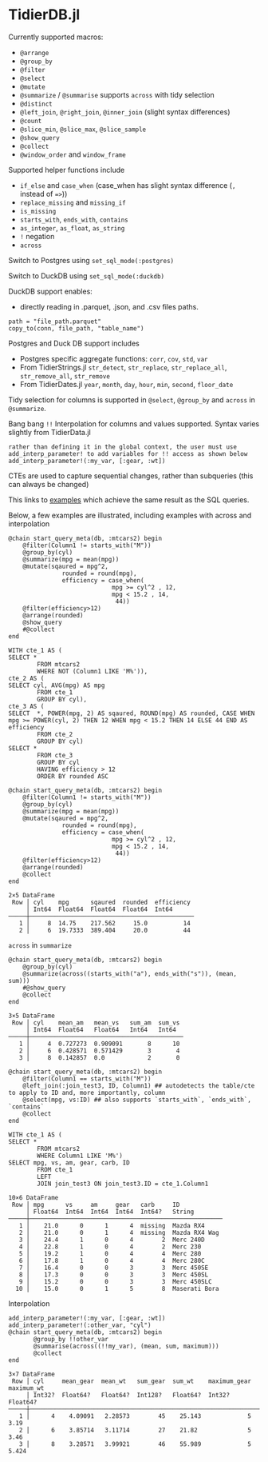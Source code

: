 # TidierDB.jl

Currently supported macros:
- `@arrange`
- `@group_by` 
- `@filter`
- `@select`
- `@mutate` 
- `@summarize` / `@summarise` supports `across` with tidy selection
- `@distinct`
- `@left_join`, `@right_join`, `@inner_join` (slight syntax differences)
- `@count`
- `@slice_min`, `@slice_max`, `@slice_sample`
- `@show_query`
- `@collect`
- `@window_order` and `window_frame`


Supported helper functions include
- `if_else` and `case_when` (case_when has slight syntax difference (`,` instead of `=>`))
- `replace_missing` and `missing_if`
- `is_missing`
- `starts_with`, `ends_with`, `contains`
- `as_integer`, `as_float`, `as_string`
- `!` negation
- `across` 

Switch to Postgres using 
`set_sql_mode(:postgres)`

Switch to DuckDB using 
`set_sql_mode(:duckdb)`

DuckDB support enables: 
- directly reading in .parquet, .json, and .csv files paths.
```
path = "file_path.parquet"
copy_to(conn, file_path, "table_name")
```

Postgres and Duck DB support includes
- Postgres specific aggregate functions: `corr`, `cov`, `std`, `var`
- From TidierStrings.jl `str_detect`, `str_replace`, `str_replace_all`, `str_remove_all`, `str_remove`
- From TidierDates.jl `year`, `month`, `day`, `hour`, `min`, `second`, `floor_date`


Tidy selection for columns is supported in `@select`, `@group_by` and `across` in `@summarize`.

Bang bang `!!` Interpolation for columns and values supported. Syntax varies slightly from TidierData.jl 
```
rather than defining it in the global context, the user must use add_interp_parameter! to add variables for !! access as shown below
add_interp_parameter!(:my_var, [:gear, :wt])
```

CTEs are used to capture sequential changes, rather than subqueries (this can always be changed)

This links to [examples](https://github.com/drizk1/TidierDB.jl/blob/main/testing_files/olympics_examples_fromweb.jl) which achieve the same result as the SQL queries.

Below, a few examples are illustrated, including examples with across and interpolation

```
@chain start_query_meta(db, :mtcars2) begin
    @filter(Column1 != starts_with("M"))
    @group_by(cyl)
    @summarize(mpg = mean(mpg))
    @mutate(sqaured = mpg^2, 
               rounded = round(mpg), 
               efficiency = case_when(
                             mpg >= cyl^2 , 12,
                             mpg < 15.2 , 14,
                              44))            
    @filter(efficiency>12)                       
    @arrange(rounded)
    @show_query
    #@collect
end
```
```
WITH cte_1 AS (
SELECT *
        FROM mtcars2
        WHERE NOT (Column1 LIKE 'M%')),
cte_2 AS (
SELECT cyl, AVG(mpg) AS mpg
        FROM cte_1
        GROUP BY cyl),
cte_3 AS (
SELECT  *, POWER(mpg, 2) AS sqaured, ROUND(mpg) AS rounded, CASE WHEN mpg >= POWER(cyl, 2) THEN 12 WHEN mpg < 15.2 THEN 14 ELSE 44 END AS efficiency
        FROM cte_2
        GROUP BY cyl)  
SELECT *
        FROM cte_3
        GROUP BY cyl 
        HAVING efficiency > 12  
        ORDER BY rounded ASC
```
```
@chain start_query_meta(db, :mtcars2) begin
    @filter(Column1 != starts_with("M"))
    @group_by(cyl)
    @summarize(mpg = mean(mpg))
    @mutate(sqaured = mpg^2, 
               rounded = round(mpg), 
               efficiency = case_when(
                             mpg >= cyl^2 , 12,
                             mpg < 15.2 , 14,
                              44))            
    @filter(efficiency>12)                       
    @arrange(rounded)
    @collect   
end
```
```
2×5 DataFrame
 Row │ cyl    mpg      sqaured  rounded  efficiency 
     │ Int64  Float64  Float64  Float64  Int64      
─────┼──────────────────────────────────────────────
   1 │     8  14.75    217.562     15.0          14
   2 │     6  19.7333  389.404     20.0          44
```
`across` in `summarize`
```
@chain start_query_meta(db, :mtcars2) begin
    @group_by(cyl)
    @summarize(across((starts_with("a"), ends_with("s")), (mean, sum)))
    #@show_query
    @collect
end
```
```
3×5 DataFrame
 Row │ cyl    mean_am   mean_vs   sum_am  sum_vs 
     │ Int64  Float64   Float64   Int64   Int64  
─────┼───────────────────────────────────────────
   1 │     4  0.727273  0.909091       8      10
   2 │     6  0.428571  0.571429       3       4
   3 │     8  0.142857  0.0            2       0
```

```
@chain start_query_meta(db, :mtcars2) begin
    @filter(Column1 == starts_with("M"))
    @left_join(:join_test3, ID, Column1) ## autodetects the table/cte to apply to ID and, more importantly, column
    @select(mpg, vs:ID) ## also supports `starts_with`, `ends_with`, `contains`
    @collect
end 
```
```
WITH cte_1 AS (
SELECT *
        FROM mtcars2
        WHERE Column1 LIKE 'M%')  
SELECT mpg, vs, am, gear, carb, ID
        FROM cte_1
        LEFT
        JOIN join_test3 ON join_test3.ID = cte_1.Column1
```
```
10×6 DataFrame
 Row │ mpg      vs     am     gear   carb     ID            
     │ Float64  Int64  Int64  Int64  Int64?   String        
─────┼──────────────────────────────────────────────────────
   1 │    21.0      0      1      4  missing  Mazda RX4
   2 │    21.0      0      1      4  missing  Mazda RX4 Wag
   3 │    24.4      1      0      4        2  Merc 240D
   4 │    22.8      1      0      4        2  Merc 230
   5 │    19.2      1      0      4        4  Merc 280
   6 │    17.8      1      0      4        4  Merc 280C
   7 │    16.4      0      0      3        3  Merc 450SE
   8 │    17.3      0      0      3        3  Merc 450SL
   9 │    15.2      0      0      3        3  Merc 450SLC
  10 │    15.0      0      1      5        8  Maserati Bora
```

Interpolation
```
add_interp_parameter!(:my_var, [:gear, :wt])
add_interp_parameter!(:other_var, "cyl")
@chain start_query_meta(db, :mtcars2) begin
       @group_by !!other_var
       @summarise(across((!!my_var), (mean, sum, maximum))) 
       @collect  
end
```
```
3×7 DataFrame
 Row │ cyl     mean_gear  mean_wt   sum_gear  sum_wt    maximum_gear  maximum_wt 
     │ Int32?  Float64?   Float64?  Int128?   Float64?  Int32?        Float64?   
─────┼───────────────────────────────────────────────────────────────────────────
   1 │      4    4.09091   2.28573        45    25.143             5       3.19
   2 │      6    3.85714   3.11714        27    21.82              5       3.46
   3 │      8    3.28571   3.99921        46    55.989             5       5.424
```